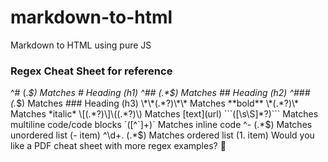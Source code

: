 # markdown-to-html
Markdown to HTML using pure JS





### Regex Cheat Sheet for reference 
^# (.*$)	Matches # Heading (h1)
^## (.*$)	Matches ## Heading (h2)
^### (.*$)	Matches ### Heading (h3)
\*\*(.*?)\*\*	Matches **bold**
\*(.*?)\*	Matches *italic*
\[(.*?)\]\((.*?)\)	Matches [text](url)
```([\s\S]*?)```	Matches multiline code/code blocks
`([^`]+)`	Matches inline code
^- (.*$)	Matches unordered list (- item)
^\d+\. (.*$)	Matches ordered list (1. item)
Would you like a PDF cheat sheet with more regex examples? 🚀